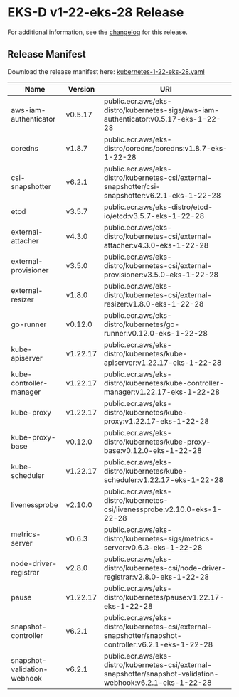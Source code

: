 # EKS-D v1-22-eks-28 Release

For additional information, see the [changelog](CHANGELOG-v1-22-eks-28.md) for this release.

## Release Manifest

Download the release manifest here: [kubernetes-1-22-eks-28.yaml](https://distro.eks.amazonaws.com/kubernetes-1-22/kubernetes-1-22-eks-28.yaml)

| Name | Version | URI |
|------|---------|-----|
| aws-iam-authenticator | v0.5.17 | public.ecr.aws/eks-distro/kubernetes-sigs/aws-iam-authenticator:v0.5.17-eks-1-22-28 |
| coredns | v1.8.7 | public.ecr.aws/eks-distro/coredns/coredns:v1.8.7-eks-1-22-28 |
| csi-snapshotter | v6.2.1 | public.ecr.aws/eks-distro/kubernetes-csi/external-snapshotter/csi-snapshotter:v6.2.1-eks-1-22-28 |
| etcd | v3.5.7 | public.ecr.aws/eks-distro/etcd-io/etcd:v3.5.7-eks-1-22-28 |
| external-attacher | v4.3.0 | public.ecr.aws/eks-distro/kubernetes-csi/external-attacher:v4.3.0-eks-1-22-28 |
| external-provisioner | v3.5.0 | public.ecr.aws/eks-distro/kubernetes-csi/external-provisioner:v3.5.0-eks-1-22-28 |
| external-resizer | v1.8.0 | public.ecr.aws/eks-distro/kubernetes-csi/external-resizer:v1.8.0-eks-1-22-28 |
| go-runner | v0.12.0 | public.ecr.aws/eks-distro/kubernetes/go-runner:v0.12.0-eks-1-22-28 |
| kube-apiserver | v1.22.17 | public.ecr.aws/eks-distro/kubernetes/kube-apiserver:v1.22.17-eks-1-22-28 |
| kube-controller-manager | v1.22.17 | public.ecr.aws/eks-distro/kubernetes/kube-controller-manager:v1.22.17-eks-1-22-28 |
| kube-proxy | v1.22.17 | public.ecr.aws/eks-distro/kubernetes/kube-proxy:v1.22.17-eks-1-22-28 |
| kube-proxy-base | v0.12.0 | public.ecr.aws/eks-distro/kubernetes/kube-proxy-base:v0.12.0-eks-1-22-28 |
| kube-scheduler | v1.22.17 | public.ecr.aws/eks-distro/kubernetes/kube-scheduler:v1.22.17-eks-1-22-28 |
| livenessprobe | v2.10.0 | public.ecr.aws/eks-distro/kubernetes-csi/livenessprobe:v2.10.0-eks-1-22-28 |
| metrics-server | v0.6.3 | public.ecr.aws/eks-distro/kubernetes-sigs/metrics-server:v0.6.3-eks-1-22-28 |
| node-driver-registrar | v2.8.0 | public.ecr.aws/eks-distro/kubernetes-csi/node-driver-registrar:v2.8.0-eks-1-22-28 |
| pause | v1.22.17 | public.ecr.aws/eks-distro/kubernetes/pause:v1.22.17-eks-1-22-28 |
| snapshot-controller | v6.2.1 | public.ecr.aws/eks-distro/kubernetes-csi/external-snapshotter/snapshot-controller:v6.2.1-eks-1-22-28 |
| snapshot-validation-webhook | v6.2.1 | public.ecr.aws/eks-distro/kubernetes-csi/external-snapshotter/snapshot-validation-webhook:v6.2.1-eks-1-22-28 |
